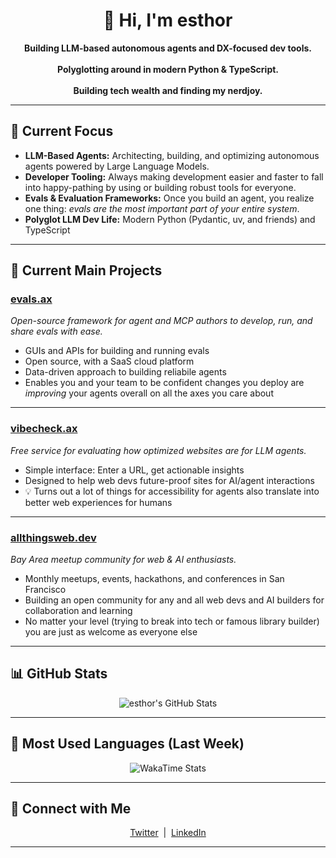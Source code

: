 <!-- Profile README for esthor -->

<h1 align="center">👋 Hi, I'm esthor</h1>

<p align="center">
<b>Building LLM-based autonomous agents and DX-focused dev tools.
    <br><br>
Polyglotting around in modern Python & TypeScript.
    <br><br>
Building tech wealth and finding my nerdjoy.</b>
</p>

---

## 🧠 Current Focus

- **LLM-Based Agents:** Architecting, building, and optimizing autonomous agents powered by Large Language Models.
- **Developer Tooling:** Always making development easier and faster to fall into happy-pathing by using or building robust tools for everyone.
- **Evals & Evaluation Frameworks:** Once you build an agent, you realize one thing: _evals are the most important part of your entire system_.
- **Polyglot LLM Dev Life:** Modern Python (Pydantic, uv, and friends) and TypeScript

---

## 🚀 Current Main Projects

### [evals.ax](https://github.com/esthor/evals.ax)
*Open-source framework for agent and MCP authors to develop, run, and share evals with ease.*

- GUIs and APIs for building and running evals
- Open source, with a SaaS cloud platform
- Data-driven approach to building reliabile agents
- Enables you and your team to be confident changes you deploy are *improving* your agents overall on all the axes you care about

---

### [vibecheck.ax](https://vibecheck.ax)
*Free service for evaluating how optimized websites are for LLM agents.*

- Simple interface: Enter a URL, get actionable insights
- Designed to help web devs future-proof sites for AI/agent interactions
- 💡 Turns out a lot of things for accessibility for agents also translate into better web experiences for humans

---

### [allthingsweb.dev](https://allthingsweb.dev)
*Bay Area meetup community for web & AI enthusiasts.*

- Monthly meetups, events, hackathons, and conferences in San Francisco
- Building an open community for any and all web devs and AI builders for collaboration and learning
- No matter your level (trying to break into tech or famous library builder) you are just as welcome as everyone else

---
<!--
## 🎙️ Talks
*Coming soon – links to recordings, slides, and events.*

---

## 🎙️ Writings / Blog
*Coming soon – links to posts and articles.*

---

## 📄 CV Highlights
*Last 10 years – job titles and companies. (To be filled in soon.)*

---
-->
## 📊 GitHub Stats

<p align="center">
  <img src="https://github-readme-stats-one-iota.vercel.app/api?username=esthor&show_icons=true&rank_icon=percentile&include_all_commits=true&hide=issues&theme=dracula#gh-dark-mode-only" alt="esthor's GitHub Stats" />
</p>

---

## 🏃 Most Used Languages (Last Week)

<p align="center">
  <img src="https://github-readme-stats.vercel.app/api/wakatime?username=esthor&layout=compact&theme=dracula#gh-dark-mode-only" alt="WakaTime Stats" />
</p>

---

## 🤝 Connect with Me

<p align="center">
  <a href="https://x.com/esthor">Twitter</a> &nbsp;|&nbsp;
  <a href="https://linkedin.com/in/erikthorelli">LinkedIn</a>
</p>

---
